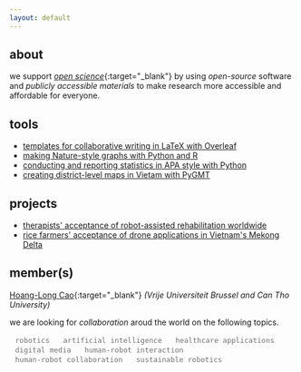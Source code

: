 ```yaml
---
layout: default
---
```


## about

we support [*open science*](https://en.wikipedia.org/wiki/Open_science){:target="_blank"} by using *open-source* software and *publicly accessible materials* to make research more accessible and affordable for everyone.


## tools

- [templates for collaborative writing in LaTeX with Overleaf]()
- [making Nature-style graphs with Python and R]()
- [conducting and reporting statistics in APA style with Python]() 
- [creating district-level maps in Vietam with PyGMT]()

## projects

- [therapists' acceptance of robot-assisted rehabilitation worldwide]()
- [rice farmers' acceptance of drone applications in Vietnam's Mekong Delta]()

## member<grey>(s)</grey>

[Hoang-Long Cao](https://hoanglongcao.github.io){:target="_blank"} *(Vrije Universiteit Brussel and Can Tho University)*

we are looking for *collaboration* aroud the world on the following topics.

<style>
    #word-cloud {
    }
    .word {
        display: inline-block;
        margin: 0 10px; /* Only horizontal margin */
        color: black;
        transition: color 1.5s;
        color: #727272;
        font-size: 90%;
    }
    .hightlight-text {
        color: #267cb9;
    }
</style>

<div id="word-cloud">
    <code class="word">robotics</code>
    <code class="word">artificial intelligence</code>
    <code class="word">healthcare applications</code>
    <code class="word">digital media</code>
    <code class="word">human-robot interaction</code>
    <code class="word">human-robot collaboration</code>
    <code class="word">sustainable robotics</code>
</div>

<script>
    const words = document.querySelectorAll('.word');

    function highlightRandomWord() {
        // Remove hightlight-text from all words
        words.forEach(word => word.classList.remove('hightlight-text'));
        
        // Get a random word
        const randomWord = words[Math.floor(Math.random() * words.length)];
        
        // Highlight the random word
        randomWord.classList.add('hightlight-text');
    }

    // Highlight a random word every second
    setInterval(highlightRandomWord, 1500);
</script>
<p></p>


